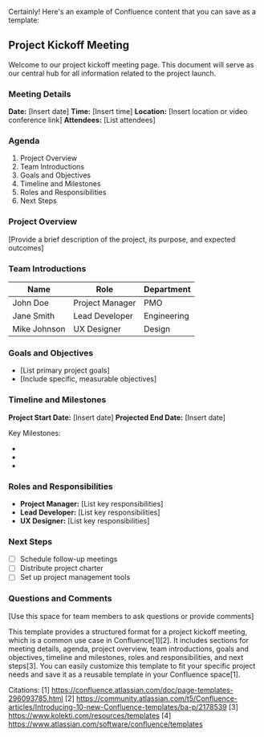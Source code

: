 Certainly! Here's an example of Confluence content that you can save as a template:

## Project Kickoff Meeting

Welcome to our project kickoff meeting page. This document will serve as our central hub for all information related to the project launch.

### Meeting Details

**Date:** [Insert date]
**Time:** [Insert time]
**Location:** [Insert location or video conference link]
**Attendees:** [List attendees]

### Agenda

1. Project Overview
2. Team Introductions
3. Goals and Objectives
4. Timeline and Milestones
5. Roles and Responsibilities
6. Next Steps

### Project Overview

[Provide a brief description of the project, its purpose, and expected outcomes]

### Team Introductions

| Name | Role | Department |
|------|------|------------|
| John Doe | Project Manager | PMO |
| Jane Smith | Lead Developer | Engineering |
| Mike Johnson | UX Designer | Design |

### Goals and Objectives

- [List primary project goals]
- [Include specific, measurable objectives]

### Timeline and Milestones

**Project Start Date:** [Insert date]
**Projected End Date:** [Insert date]

Key Milestones:
- [Milestone 1]: [Date]
- [Milestone 2]: [Date]
- [Milestone 3]: [Date]

### Roles and Responsibilities

- **Project Manager:** [List key responsibilities]
- **Lead Developer:** [List key responsibilities]
- **UX Designer:** [List key responsibilities]

### Next Steps

- [ ] Schedule follow-up meetings
- [ ] Distribute project charter
- [ ] Set up project management tools

### Questions and Comments

[Use this space for team members to ask questions or provide comments]

This template provides a structured format for a project kickoff meeting, which is a common use case in Confluence[1][2]. It includes sections for meeting details, agenda, project overview, team introductions, goals and objectives, timeline and milestones, roles and responsibilities, and next steps[3]. You can easily customize this template to fit your specific project needs and save it as a reusable template in your Confluence space[1].

Citations:
[1] https://confluence.atlassian.com/doc/page-templates-296093785.html
[2] https://community.atlassian.com/t5/Confluence-articles/Introducing-10-new-Confluence-templates/ba-p/2178539
[3] https://www.kolekti.com/resources/templates
[4] https://www.atlassian.com/software/confluence/templates
